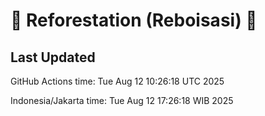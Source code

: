 
# 🌳 Reforestation (Reboisasi) 🌲

## Last Updated

GitHub Actions time: Tue Aug 12 10:26:18 UTC 2025

Indonesia/Jakarta time: Tue Aug 12 17:26:18 WIB 2025
